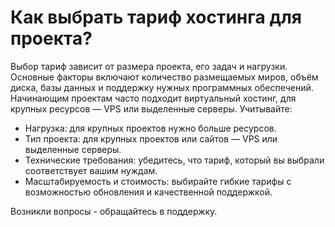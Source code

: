 # Как выбрать тариф хостинга для проекта?

Выбор тариф зависит от размера проекта, его задач и нагрузки. Основные факторы включают количество размещаемых миров, объём диска, базы данных и поддержку нужных программных обеспечений. Начинающим проектам часто подходит виртуальный хостинг, для крупных ресурсов — VPS или выделенные серверы. Учитывайте:

- Нагрузка: для крупных проектов нужно больше ресурсов.
- Тип проекта: для крупных проектов или сайтов — VPS или выделенные серверы.
- Технические требования: убедитесь, что тариф, который вы выбрали соответствует вашим нуждам.
- Масштабируемость и стоимость: выбирайте гибкие тарифы с возможностью обновления и качественной поддержкой.

Возникли вопросы - обращайтесь в поддержку.